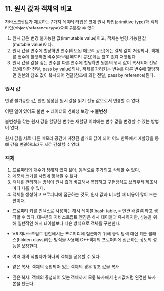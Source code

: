 ## 11. 원시 값과 객체의 비교

자바스크립트가 제공하는 7가지 데이터 타입은 크게 원시 타입(primitive type)과 객체 타입(object/reference type)으로 구분할 수 있다.

1. 원시 값은 변경 불가능한 값(immutable value)이고, 객체는 변경 가능한 값(mutable value)이다.
2. 원시 값을 변수에 할당하면 변수(확보된 메모리 공간)에는 실제 값이 저장되나, 객체를 변수에 할당하면 벼수(확보된 메모리 공간)에는 참조 값이 저장된다.
3. 원시 값을 값을 갖는 변수를 다른 변수에 할당하면 원본의 원시 값이 복사되어 전달(값에 의한 전달, pass by value)되나, 객체를 가리키는 변수를 다른 변수에 할당하면 원본의 참조 값이 복사되어 전달(참조에 의한 전달, pass by reference)된다.


### 원시 값
변경 불가능한 값, 한번 생성된 원시 값을 읽기 전용 값으로서 변경할 수 없다.

어떤 일이 있어도 불변 → 데이터의 신뢰성 보장 → **불변성**

불변성을 갖는 원시 값을 할당한 변수는 재할당 이외에는 변수 값을 변경할 수 있는 방법이 없다.

원시 값을 서로 다른 메모리 공간에 저장된 뱔개의 값이 되어 어느 한쪽에서 재할당을 통해 값을 변경하더라도 서로 간섭할 수 없다.

### 객체
1. 프로퍼티의 개수가 정해져 있지 않아, 동적으로 추가되고 삭제할 수 있다.
2. 메모리 크기를 사전에 정해둘 수 없다.
3. 객체를 관리하는 방식이 원시 값과 비교해서 복잡하고 구현방식도 브라우저 제조사마다 다를 수 있다.
4. 객체를 생성하고 프로퍼티에 접근하는 것도, 원시 값과 비교할 때 비용이 많이 드는 편이다.

- 프로퍼티 키를 인덱스로 사용하는 해시 테이블(hash table, = 연관 배열)이라고 생각할 수 있다. 대부분의 자바스트립트 엔진은 해시 테이블과 유사하지만, 성능을 위해 일반적인 해시 테이블보다 나은 방식으로 객체를 구현한다.
- V8 자바스크립트 엔진에서는 프로퍼티에 접근하기 위해 동적 탐색 대신 히든 클래스(hidden class)라는 방식을 사용해 C++객체의 프로퍼티에 접근하는 정도의 성능을 보장한다.

- 여러 개의 식별자가 하나의 객체를 공유할 수 있다.
- 얕은 복사: 객체의 중첩되어 있는 객체의 경우 참조 값을 복사
- 깊은 복사: 객체의 중첩되어 있는 객체까지 모둪 복사해서 원시값처럼 완전한 복사본을 만든다.

